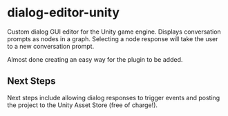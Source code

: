 # dialog-editor-unity
Custom dialog GUI editor for the Unity game engine.
Displays conversation prompts as nodes in a graph. Selecting a node response will take the user to a new conversation prompt.

Almost done creating an easy way for the plugin to be added.

## Next Steps
Next steps include allowing dialog responses to trigger events and posting the project to the Unity Asset Store (free of charge!).
